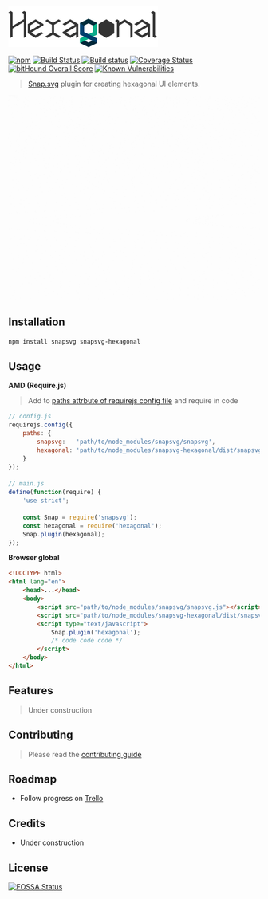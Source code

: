 
<p align="left">
    <a href="https://github.com/jhwohlgemuth/snapsvg-hexagonal"><img width="300px" alt="snapsvg-hexagonal" src="https://raw.githubusercontent.com/jhwohlgemuth/snapsvg-hexagonal/master/media/hexagonal.png"/></a>
</p>

[![npm](https://img.shields.io/npm/v/snapsvg-hexagonal.svg)](https://www.npmjs.com/package/snapsvg-hexagonal) 
[![Build Status](https://travis-ci.org/jhwohlgemuth/snapsvg-hexagonal.svg?branch=master)](https://travis-ci.org/jhwohlgemuth/snapsvg-hexagonal)
[![Build status](https://ci.appveyor.com/api/projects/status/j2scpcedrevwejvb?svg=true)](https://ci.appveyor.com/project/jhwohlgemuth/snapsvg-hexagonal)
[![Coverage Status](https://coveralls.io/repos/github/jhwohlgemuth/snapsvg-hexagonal/badge.svg?branch=master)](https://coveralls.io/github/jhwohlgemuth/snapsvg-hexagonal?branch=master)
[![bitHound Overall Score](https://www.bithound.io/github/jhwohlgemuth/snapsvg-hexagonal/badges/score.svg)](https://www.bithound.io/github/jhwohlgemuth/snapsvg-hexagonal)
[![Known Vulnerabilities](https://snyk.io/test/github/jhwohlgemuth/snapsvg-hexagonal/badge.svg)](https://snyk.io/test/github/jhwohlgemuth/snapsvg-hexagonal)

> [Snap.svg](http://snapsvg.io/) plugin for creating hexagonal UI elements.

<p align="left">
    <a href="https://github.com/jhwohlgemuth/snapsvg-hexagonal">
<img src="./media/example.gif"/></a>
</p>

Installation
------------

```bash
npm install snapsvg snapsvg-hexagonal
```

Usage
-----

**AMD (Require.js)**
> Add to [paths attrbute of requirejs config file](http://requirejs.org/docs/api.html#config-paths) and require in code

```js
// config.js
requirejs.config({
    paths: {
        snapsvg:   'path/to/node_modules/snapsvg/snapsvg',
        hexagonal: 'path/to/node_modules/snapsvg-hexagonal/dist/snapsvg-hexagonal'
    }
});

// main.js
define(function(require) {
    'use strict';

    const Snap = require('snapsvg');
    const hexagonal = require('hexagonal');
    Snap.plugin(hexagonal);
});
```

**Browser global**

```html
<!DOCTYPE html>
<html lang="en">
    <head>...</head>
    <body>
        <script src="path/to/node_modules/snapsvg/snapsvg.js"></script>
        <script src="path/to/node_modules/snapsvg-hexagonal/dist/snapsvg-hexagonal.js"></script>
        <script type="text/javascript">
            Snap.plugin('hexagonal');
            /* code code code */
        </script>
    </body>
</html>
```

Features
--------
> Under construction

Contributing
------------
> Please read the [contributing guide](.github/CONTRIBUTING.md)

Roadmap
-------
- Follow progress on [Trello](https://trello.com/b/MaTNvM8a/hexagonal)

Credits
-------
- Under construction

License
-------
[![FOSSA Status](https://app.fossa.io/api/projects/git%2Bhttps%3A%2F%2Fgithub.com%2Fjhwohlgemuth%2Fsnapsvg-hexagonal.svg?type=large)](https://app.fossa.io/projects/git%2Bhttps%3A%2F%2Fgithub.com%2Fjhwohlgemuth%2Fsnapsvg-hexagonal?ref=badge_large)
